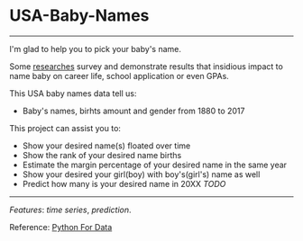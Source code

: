 <h1>USA-Baby-Names</h1>

<hr>

I'm glad to help you to pick your baby's name.

Some [researches]() survey and demonstrate results that insidious impact to name baby on career life, school application or even GPAs.

This USA baby names data tell us:
- Baby's names, birhts amount and gender from 1880 to 2017

This project can assist you to:
- Show your desired name(s) floated over time
- Show the rank of your desired name births
- Estimate the margin percentage of your desired name in the same year
- Show your desired your girl(boy) with boy's(girl's) name as well
- Predict how many is your desired name in 20XX *TODO*

<hr>

*Features*: *time series*, *prediction*.

Reference: [Python For Data](https://www.oreilly.com/library/view/python-for-data/9781491957653/)
